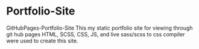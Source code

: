# Portfolio-Site
GitHubPages-Portfolio-Site
This my static portfolio site for viewing through git hub pages
HTML, SCSS, CSS, JS, and live sass/scss to css compiler were used to create this site.
